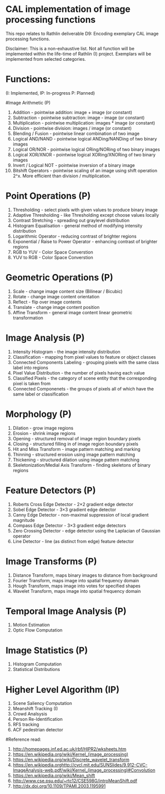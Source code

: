 # CAL implementation of image processing functions
This repo relates to Rathlin deliverable D9: Encoding exemplary CAL image processing functions.

Disclaimer: This is a non-exhaustive list. Not all function will be implemented within the life-time of Rathlin (I) project. Exemplars will be implemented from selected categories. 

# Functions:
(I: Implemented, IP: In-progress  P: Planned)

#Image Arithmetic (P)
1. Addition - pointwise addition: image + image (or constant)
2. Subtraction - pointwise subtraction: image - image (or constant)
3. Multiplication - pointwise multiplication: images * image (or constant)
4. Division - pointwise division: images / image (or constant)
5. Blending / Fusion - pointwise linear combination of two image
6. Logical AND/NAND - pointwise logical ANDing/NANDing of two binary images
7. Logical OR/NOR - pointwise logical ORing/NORing of two binary images
8. Logical XOR/XNOR - pointwise logical XORing/XNORing of two binary images
9. Invert / Logical NOT - pointwise inversion of a binary image
10. Bitshift Operators - pointwise scaling of an image using shift operation 2^x. More efficient than division / multiplication. 

# Point Operations (P)
1. Thresholding - select pixels with given values to produce binary image
2. Adaptive Thresholding - like Thresholding except choose values locally
3. Contrast Stretching - spreading out graylevel distribution
4. Histogram Equalisation - general method of modifying intensity distribution
5. Logarithmic Operator - reducing contrast of brighter regions
6. Exponential / Raise to Power Operator - enhancing contrast of brighter regions
7. RGB to YUV - Color Space Converstion 
8. YUV to RGB - Color Space Converstion

# Geometric Operations (P)
1. Scale - change image content size (Bilinear / Bicubic)
2. Rotate - change image content orientation
3. Reflect - flip over image contents
4. Translate - change image content position
5. Affine Transform - general image content linear geometric transformation

# Image Analysis (P)
1. Intensity Histogram - the image intensity distribution
2. Classification - mapping from pixel values to feature or object classes
3. Connected Components Labeling - grouping pixels with the same class label into regions
4. Pixel Value Distribution - the number of pixels having each value
5. Classified Pixels - the category of scene entity that the corresponding pixel is taken from
6. Connected Componenets - the groups of pixels all of which have the same label or classification

# Morphology (P)
1. Dilation - grow image regions
2. Erosion - shrink image regions
3. Opening - structured removal of image region boundary pixels
4. Closing - structured filling in of image region boundary pixels
5. Hit and Miss Transform - image pattern matching and marking
6. Thinning - structured erosion using image pattern matching
7. Thickening - structured dilation using image pattern matching
8. Skeletonization/Medial Axis Transform - finding skeletons of binary regions

# Feature Detectors (P)
1. Roberts Cross Edge Detector - 2×2 gradient edge detector
2. Sobel Edge Detector - 3×3 gradient edge detector
3. Canny Edge Detector - non-maximal suppression of local gradient magnitude
4. Compass Edge Detector - 3×3 gradient edge detectors
5. Zero Crossing Detector - edge detector using the Laplacian of Gaussian operator
6. Line Detector - line (as distinct from edge) feature detector

# Image Transforms (P)
1. Distance Transform, maps binary images to distance from background
2. Fourier Transform, maps image into spatial frequency domain
3. Hough Transform, maps image into votes for specified shapes
4. Wavelet Transform, maps image into spatial frequency domain

# Temporal Image Analysis (P)
1. Motion Estimation
2. Optic Flow Computation

# Image Statistics (P)
1. Histogram Computation
2. Statistical Distributions

# Higher Level Algorithm (IP)
1. Scene Saliency Computation
2. Meanshift Tracking (I)
3. Crowd Analsysis
4. Person Re-Identification
5. RFS tracking  
6. ACF pedestrian detector


#Reference read: 
1. http://homepages.inf.ed.ac.uk/rbf/HIPR2/wksheets.htm
2. https://en.wikipedia.org/wiki/Kernel_(image_processing)
3. https://en.wikipedia.org/wiki/Discrete_wavelet_transform
4. https://en.wikipedia.orghttp://cvcl.mit.edu/SUNSlides/9.912-CVC-ImageAnalysis-web.pdf/wiki/Kernel_(image_processing)#Convolution
5. https://en.wikipedia.org/wiki/Mean_shift
6. http://www.cse.psu.edu/~rtc12/CSE598G/introMeanShift.pdf
7. http://dx.doi.org/10.1109/TPAMI.2003.1195991
